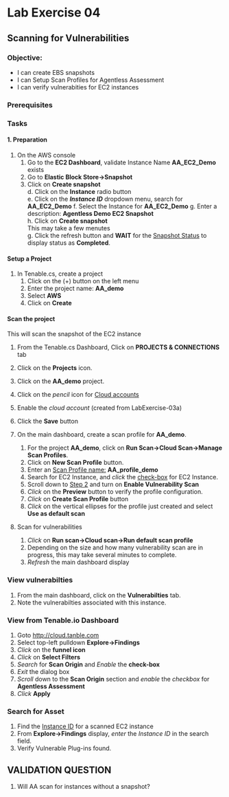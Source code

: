 # Lab Exercise 04

## Scanning for Vulnerabilities


### Objective:

- I can create EBS snapshots
- I can Setup Scan Profiles for Agentless Assessment
- I can verify vulnerabities for EC2 instances

### Prerequisites


### Tasks

#### 1.  Preparation

1.  On the AWS console
    1.  Go to the **EC2 Dashboard**, validate Instance Name **AA_EC2_Demo**  exists
    1.  Go to **Elastic Block Store->Snapshot**  
    1.  Click on **Create snapshot**  
  d.  Click on the **Instance** radio button      
  e.  Click on the ***Instance ID*** dropdown menu, search for **AA_EC2_Demo** 
  f.  Select the Instance for **AA_EC2_Demo**
  g.  Enter a description:  **Agentless Demo EC2 Snapshot**   
  h.  Click on **Create snapshot**    
    This may take a few menutes   
  g.  Click the refresh button and **WAIT** for the <u>Snapshot Status</u> to display status as **Completed**.  


#### Setup a Project 
1.  In Tenable.cs, create a project  
    1.  Click on the (+) button on the left menu  
    1.  Enter the project name: **AA_demo**  
    1.  Select **AWS**  
    1.  Click on **Create**

#### Scan the project

This will scan the snapshot of the EC2 instance


1.  From the Tenable.cs Dashboard, Click on **PROJECTS & CONNECTIONS** tab
1.  Click on the **Projects** icon.
1.  Click on the **AA_demo** project.
1.  Click on the *pencil* icon for <u>Cloud accounts</u>
1.  Enable the *cloud account* (created from LabExercise-03a)
1.  Click the **Save** button 

1.  On the main dashboard, create a scan profile for **AA_demo**.  
    1.  For the project **AA_demo**, click on **Run Scan->Cloud Scan->Manage Scan Profiles**.    
    1.  Click on **New Scan Profile** button.  
    1.  Enter an <u>Scan Profile name:</u>  **AA_profile_demo**  
    1.  Search for EC2 Instance, and *click* the <u>check-box</u> for EC2 Instance.
    1.  Scroll down to <u>Step 2</u> and turn on **Enable Vulnerability Scan**
    1.  *Click* on the **Preview** button to verify the profile configuration.
    1.  *Click* on **Create Scan Profile** button
    1.  *Click* on  the vertical ellipses for the profile just created and select **Use as default scan**

1.  Scan for vulnerabilities
    1.  *Click* on **Run scan->Cloud scan->Run default scan profile**
    1.  Depending on the size and how many vulnerability scan are in progress, this may take several minutes to complete.
    1.  *Refresh* the main dashboard display
### View vulnerabilties
1.  From the main dashboard, click on the **Vulnerabilties** tab.
1.  Note the vulnerabilties associated with this instance.

### View from Tenable.io Dashboard

1.  Goto http://cloud.tanble.com
1.  Select top-left pulldown **Explore->Findings**
1.  *Click* on the **funnel icon**
1.  *Click* on **Select Filters**
1.  *Search* for **Scan Origin** and *Enable* the **check-box**
1.  *Exit* the dialog box
1.  *Scroll* down to the **Scan Origin** section and *enable* the *checkbox* for **Agentless Assessment**
1.  *Click* **Apply**

### Search for Asset

1.  Find the <u>Instance ID</u> for a scanned EC2 instance
1.  From **Explore->Findings** display, *enter* the *Instance ID* in the search field.
1.  Verify Vulnerable Plug-ins found.

## VALIDATION QUESTION

1.  Will AA scan for instances without a snapshot?
